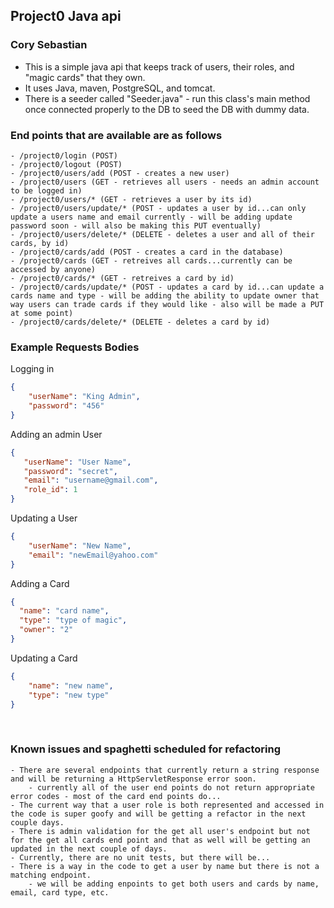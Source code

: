 ## Project0 Java api
### Cory Sebastian

- This is a simple java api that keeps track of users, their roles, and "magic cards" that they own.
- It uses Java, maven, PostgreSQL, and tomcat.
- There is a seeder called "Seeder.java" - run this class's main method once connected properly to the DB to seed the DB with dummy data.

    
### End points that are available are as follows
    - /project0/login (POST)
    - /project0/logout (POST)
    - /project0/users/add (POST - creates a new user)
    - /project0/users (GET - retrieves all users - needs an admin account to be logged in)
    - /project0/users/* (GET - retrieves a user by its id)
    - /project0/users/update/* (POST - updates a user by id...can only update a users name and email currently - will be adding update password soon - will also be making this PUT eventually)
    - /project0/users/delete/* (DELETE - deletes a user and all of their cards, by id)
    - /project0/cards/add (POST - creates a card in the database)
    - /project0/cards (GET - retreives all cards...currently can be accessed by anyone)
    - /project0/cards/* (GET - retreives a card by id)
    - /project0/cards/update/* (POST - updates a card by id...can update a cards name and type - will be adding the ability to update owner that way users can trade cards if they would like - also will be made a PUT at some point)
    - /project0/cards/delete/* (DELETE - deletes a card by id)
    
### Example Requests Bodies
Logging in
```json
{
    "userName": "King Admin",
    "password": "456"
}
```

Adding an admin User
```json
{
   "userName": "User Name",
   "password": "secret",
   "email": "username@gmail.com",
   "role_id": 1
}
```
Updating a User
```json
{
    "userName": "New Name",
    "email": "newEmail@yahoo.com"
}
```

Adding a Card
```json
{
  "name": "card name",
  "type": "type of magic",
  "owner": "2"
}
````
Updating a Card
```json
{
    "name": "new name",
    "type": "new type"
}
```
<br>

### Known issues and spaghetti scheduled for refactoring
    - There are several endpoints that currently return a string response and will be returning a HttpServletResponse error soon.
        - currently all of the user end points do not return appropriate error codes - most of the card end points do...
    - The current way that a user role is both represented and accessed in the code is super goofy and will be getting a refactor in the next couple days.
    - There is admin validation for the get all user's endpoint but not for the get all cards end point and that as well will be getting an updated in the next couple of days.
    - Currently, there are no unit tests, but there will be...
    - There is a way in the code to get a user by name but there is not a matching endpoint.
        - we will be adding enpoints to get both users and cards by name, email, card type, etc.

